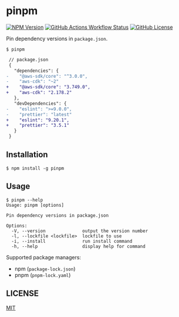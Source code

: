 # pinpm

[![NPM Version](https://img.shields.io/npm/v/pinpm)](https://www.npmjs.com/package/pinpm)
[![GitHub Actions Workflow Status](https://img.shields.io/github/actions/workflow/status/koki-develop/pinpm/release-please.yml)](https://github.com/koki-develop/pinpm/actions/workflows/release-please.yml)
[![GitHub License](https://img.shields.io/github/license/koki-develop/pinpm)](./LICENSE)

Pin dependency versions in `package.json`.

```console
$ pinpm
```

```diff
 // package.json
 {
   "dependencies": {
-    "@aws-sdk/core": "^3.0.0",
-    "aws-cdk": "~2"
+    "@aws-sdk/core": "3.749.0",
+    "aws-cdk": "2.178.2"
   },
   "devDependencies": {
-    "eslint": ">=9.0.0",
-    "prettier": "latest"
+    "eslint": "9.20.1",
+    "prettier": "3.5.1"
   }
 }
```

## Installation

```console
$ npm install -g pinpm
```

## Usage

```console
$ pinpm --help
Usage: pinpm [options]

Pin dependency versions in package.json

Options:
  -V, --version              output the version number
  -l, --lockfile <lockfile>  lockfile to use
  -i, --install              run install command
  -h, --help                 display help for command
```

Supported package managers:

- npm (`package-lock.json`)
- pnpm (`pnpm-lock.yaml`)

## LICENSE

[MIT](./LICENSE)
